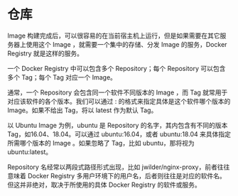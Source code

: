 # 仓库

Image 构建完成后，可以很容易的在当前宿主机上运行，但是如果需要在其它服务器上使用这个 Image ，就需要一个集中的存储、分发 Image 的服务，Docker Registry 就是这样的服务。

一个 Docker Registry 中可以包含多个 Repository；每个 Repository 可以包含多个 Tag；每个 Tag 对应一个 Image。

通常，一个 Repository 会包含同一个软件不同版本的 Image ，而 Tag 就常用于对应该软件的各个版本。我们可以通过 <Repository>:<Tag> 的格式来指定具体是这个软件哪个版本的 Image。如果不给出 Tag，将以 latest 作为默认 Tag。

以 Ubuntu  Image 为例，ubuntu 是 Repository 的名字，其内包含有不同的版本 Tag，如16.04、18.04。可以通过 ubuntu:16.04，或者 ubuntu:18.04 来具体指定所需哪个版本的 Image 。如果忽略了 Tag，比如 ubuntu，那将视为 ubuntu:latest。

Repository 名经常以两段式路径形式出现，比如 jwilder/nginx-proxy，前者往往意味着 Docker Registry 多用户环境下的用户名，后者则往往是对应的软件名。但这并非绝对，取决于所使用的具体 Docker Registry 的软件或服务。